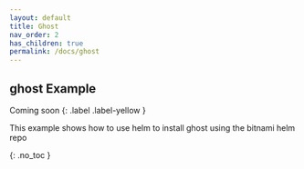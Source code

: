 ```yaml
---
layout: default
title: Ghost
nav_order: 2
has_children: true
permalink: /docs/ghost
---
```



## ghost Example
Coming soon
{: .label .label-yellow }

This example shows how to use helm to install ghost using the bitnami helm repo

{: .no_toc }
